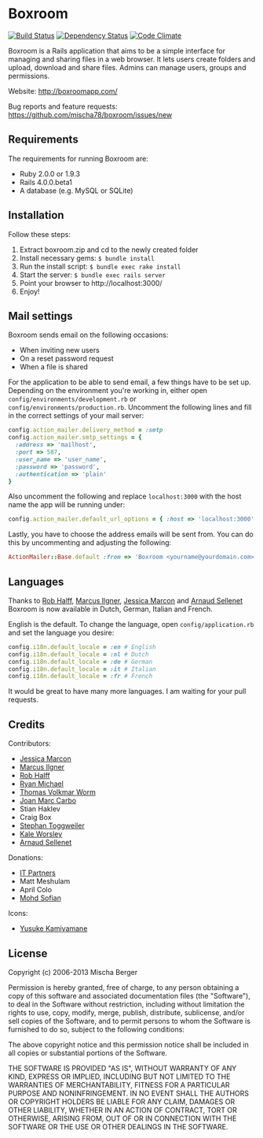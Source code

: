 # Boxroom

[![Build Status](https://api.travis-ci.org/mischa78/boxroom.png?branch=rails4)](http://travis-ci.org/mischa78/boxroom)
[![Dependency Status](https://gemnasium.com/mischa78/boxroom.png?travis)](https://gemnasium.com/mischa78/boxroom)
[![Code Climate](https://codeclimate.com/github/mischa78/boxroom.png)](https://codeclimate.com/github/mischa78/boxroom)

Boxroom is a Rails application that aims to be a simple interface for managing and
sharing files in a web browser. It lets users create folders and upload, download
and share files. Admins can manage users, groups and permissions.

Website:
http://boxroomapp.com/

Bug reports and feature requests:
https://github.com/mischa78/boxroom/issues/new


Requirements
------------
The requirements for running Boxroom are:

 * Ruby 2.0.0 or 1.9.3
 * Rails 4.0.0.beta1
 * A database (e.g. MySQL or SQLite)


Installation
------------
Follow these steps:

 1. Extract boxroom.zip and cd to the newly created folder
 2. Install necessary gems: `$ bundle install`
 3. Run the install script: `$ bundle exec rake install`
 4. Start the server: `$ bundle exec rails server`
 5. Point your browser to http://localhost:3000/
 6. Enjoy!


Mail settings
-------------
Boxroom sends email on the following occasions:

 * When inviting new users
 * On a reset password request
 * When a file is shared

For the application to be able to send email, a few things have to be set up. Depending on the environment
you're working in, either open `config/environments/development.rb` or `config/environments/production.rb`.
Uncomment the following lines and fill in the correct settings of your mail server:

```ruby
config.action_mailer.delivery_method = :smtp
config.action_mailer.smtp_settings = {
  :address => 'mailhost',
  :port => 587,
  :user_name => 'user_name',
  :password => 'password',
  :authentication => 'plain'
}
```

Also uncomment the following and replace `localhost:3000` with the host name the app will be running under:

```ruby
config.action_mailer.default_url_options = { :host => 'localhost:3000' }
```

Lastly, you have to choose the address emails will be sent from. You can do
this by uncommenting and adjusting the following:

```ruby
ActionMailer::Base.default :from => 'Boxroom <yourname@yourdomain.com>'
```


Languages
---------
Thanks to [Rob Halff](https://github.com/rhalff), [Marcus Ilgner](https://github.com/milgner),
[Jessica Marcon](https://github.com/marcontwm) and [Arnaud Sellenet](https://github.com/demental) Boxroom is now available in Dutch, German, Italian and French.

English is the default. To change the language, open `config/application.rb` and set the language you desire:

```ruby
config.i18n.default_locale = :en # English
config.i18n.default_locale = :nl # Dutch
config.i18n.default_locale = :de # German
config.i18n.default_locale = :it # Italian
config.i18n.default_locale = :fr # French
```

It would be great to have many more languages. I am waiting for your pull requests.


Credits
-------

Contributors:

 * [Jessica Marcon](https://github.com/marcontwm)
 * [Marcus Ilgner](https://github.com/milgner)
 * [Rob Halff](https://github.com/rhalff)
 * [Ryan Michael](https://github.com/kerinin/boxroom)
 * [Thomas Volkmar Worm](https://github.com/tvw/)
 * [Joan Marc Carbo](https://github.com/jmcarbo)
 * Stian Haklev
 * Craig Box
 * [Stephan Toggweiler](https://github.com/rheoli)
 * [Kale Worsley](https://github.com/kaleworsley)
 * [Arnaud Sellenet](https://github.com/demental)

Donations:

 * [IT Partners](http://www.itpartners.co.nz/)
 * Matt Meshulam
 * April Colo
 * [Mohd Sofian](http://www.zulrafique.com.my/)

Icons:

 * [Yusuke Kamiyamane](http://p.yusukekamiyamane.com/)


License
-------
Copyright (c) 2006-2013 Mischa Berger

Permission is hereby granted, free of charge, to any person obtaining a copy of
this software and associated documentation files (the "Software"), to deal in
the Software without restriction, including without limitation the rights to use,
copy, modify, merge, publish, distribute, sublicense, and/or sell copies of the
Software, and to permit persons to whom the Software is furnished to do so, subject
to the following conditions:

The above copyright notice and this permission notice shall be included in all
copies or substantial portions of the Software.

THE SOFTWARE IS PROVIDED "AS IS", WITHOUT WARRANTY OF ANY KIND, EXPRESS OR IMPLIED,
INCLUDING BUT NOT LIMITED TO THE WARRANTIES OF MERCHANTABILITY, FITNESS FOR A
PARTICULAR PURPOSE AND NONINFRINGEMENT. IN NO EVENT SHALL THE AUTHORS OR COPYRIGHT
HOLDERS BE LIABLE FOR ANY CLAIM, DAMAGES OR OTHER LIABILITY, WHETHER IN AN ACTION
OF CONTRACT, TORT OR OTHERWISE, ARISING FROM, OUT OF OR IN CONNECTION WITH THE
SOFTWARE OR THE USE OR OTHER DEALINGS IN THE SOFTWARE.
